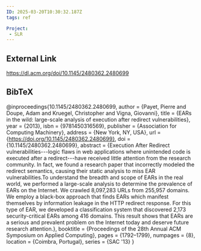 ```yaml
---
ID: 2025-03-20T10:30:32.187Z
tags: ref

Project:
 - SLR
---
```

## External Link

https://dl.acm.org/doi/10.1145/2480362.2480699

## BibTeX

@inproceedings{10.1145/2480362.2480699, author = {Payet, Pierre and Doupe, Adam and Kruegel, Christopher and Vigna, Giovanni}, title = {EARs in the wild: large-scale analysis of execution after redirect vulnerabilities}, year = {2013}, isbn = {9781450316569}, publisher = {Association for Computing Machinery}, address = {New York, NY, USA}, url = {https://doi.org/10.1145/2480362.2480699}, doi = {10.1145/2480362.2480699}, abstract = {Execution After Redirect vulnerabilities---logic flaws in web applications where unintended code is executed after a redirect---have received little attention from the research community. In fact, we found a research paper that incorrectly modeled the redirect semantics, causing their static analysis to miss EAR vulnerabilities.To understand the breadth and scope of EARs in the real world, we performed a large-scale analysis to determine the prevalence of EARs on the Internet. We crawled 8,097,283 URLs from 255,957 domains. We employ a black-box approach that finds EARs which manifest themselves by information leakage in the HTTP redirect response. For this type of EAR, we developed a classification system that discovered 2,173 security-critical EARs among 416 domains. This result shows that EARs are a serious and prevalent problem on the Internet today and deserve future research attention.}, booktitle = {Proceedings of the 28th Annual ACM Symposium on Applied Computing}, pages = {1792–1799}, numpages = {8}, location = {Coimbra, Portugal}, series = {SAC '13} }

